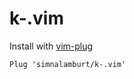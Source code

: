 k-.vim
========

Install with [vim-plug][]
```vim
Plug 'simnalamburt/k-.vim'
```

[vim-plug]: https://github.com/junegunn/vim-plug
